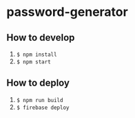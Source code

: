 # password-generator

## How to develop

1. `$ npm install`
1. `$ npm start`

## How to deploy

1. `$ npm run build`
1. `$ firebase deploy`
